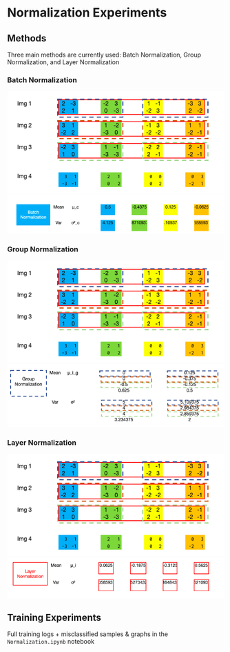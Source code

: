 # Normalization Experiments

## Methods

Three main methods are currently used: Batch Normalization, Group Normalization, and Layer Normalization

### Batch Normalization

![Image](image.png "Image")
![BatchNorm](batchnorm.png "BatchNorm")

### Group Normalization
![Image](image.png "Image")
![GroupNorm](groupnorm.png "GroupNorm")
### Layer Normalization
![Image](image.png "Image")
![LayerNorm](layernorm.png "LayerNorm")
## Training Experiments

Full training logs + misclassified samples & graphs in the `Normalization.ipynb` notebook